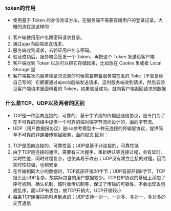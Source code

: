 
### token的作用

* 使用基于 Token 的身份验证方法，在服务端不需要存储用户的登录记录。大概的流程是这样的：
1. 客户端使用用户名跟密码请求登录。
2. 通过ajax向后端发送请求。
3. 服务端收到请求，去验证用户名与密码。
4. 验证成功后，服务端会签发一个 Token，再把这个 Token 发送给客户端
5. 客户端收到 Token 以后可以把它存储起来，比如放在 Cookie 里或者 Local Storage 里
6. 客户端每次向服务端请求资源的时候需要带着服务端签发的 Toke（不管是你自己写的）它都要通过ajax向后端发送请求，这时服务端收到请求，然后去验证客户端请求里面带着的 Token，如果验证成功，就向客户端返回请求的数据

### 什么是TCP、UDP以及两者的区别

* TCP是一种面向连接的、可靠的、基于字节流的传输层通信协议，是专门为了在不可靠的网络中提供一个可靠的端对端字节流而设计的，面向字节流。
* UDP（用户数据报协议）是iso参考模型中一种无连接的传输层协议，提供简单不可靠的非连接传输层服务，面向报文
区别：
1. TCP是面向连接的，可靠性高；UDP是基于非连接的，可靠性低
2. 由于TCP是连接的通信，需要有三次握手、重新确认等连接过程，会有延时，实时性差，同时过程复杂，也使其易于攻击；UDP没有建立连接的过程，因而实时性较强，也稍安全
3. 在传输相同大小的数据时，TCP首部开销20字节；UDP首部开销8字节，TCP报头比UDP复杂，故实际包含的用户数据较少。TCP在IP协议的基础上添加了序号机制、确认机制、超时重传机制等，保证了传输的可靠性，不会出现丢包或乱序，而UDP有丢包，故TCP开销大，UDP开销较小
4. 每条TCP连接只能时点到点的；UDP支持一对一、一对多、多对一、多对多的交互通信